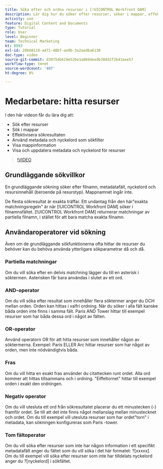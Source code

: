```yaml
---
title: Söka efter och ordna resurser i [!UICONTROL Workfront DAM]
description: Lär dig hur du söker efter resurser, söker i mappar, effektiviserar sökresultat, använder metadata och nyckelord som sökfilter och mycket mer i [!UICONTROL Workfront DAM].
activity: use
feature: Digital Content and Documents
type: Tutorial
role: User
level: Beginner
team: Technical Marketing
kt: 8993
exl-id: 28b60118-a471-48bf-ae9b-3a2aed6a6130
doc-type: video
source-git-commit: d39754b619e526e1a869deedb38dd2f2b43aee57
workflow-type: tm+mt
source-wordcount: '407'
ht-degree: 0%

---
```


# Medarbetare: hitta resurser

I den här videon får du lära dig att:

* Sök efter resurser
* Sök i mappar
* Effektivisera sökresultaten
* Använd metadata och nyckelord som sökfilter
* Visa mappinformation
* Visa och uppdatera metadata och nyckelord för resurser

>[!VIDEO](https://video.tv.adobe.com/v/335253/?quality=12)

## Grundläggande sökvillkor

En grundläggande sökning söker efter filnamn, metadatafält, nyckelord och resursinnehåll (beroende på resurstyp). Mappnamnet ingår inte.

De flesta sökresultat är exakta träffar. Ett undantag från den här&quot;exakta matchningsregeln&quot; är när [!UICONTROL Workfront DAM] söker i filnamnsfältet. [!UICONTROL Workfront DAM] returnerar matchningar av partiella filnamn, i stället för att bara matcha exakta filnamn.

## Användaroperatorer vid sökning

Även om de grundläggande sökfunktionerna ofta hittar de resurser du behöver kan du behöva använda ytterligare sökparametrar då och då.

### Partiella matchningar

Om du vill söka efter en delvis matchning lägger du till en asterisk i söktermen. Asterisken får bara användas i slutet av ett ord.

### AND-operator

Om du vill söka efter resultat som innehåller flera söktermer anger du OCH mellan orden. Orden kan hittas i valfri ordning. När du söker i alla fält kanske båda orden inte finns i samma fält. Paris AND Tower hittar till exempel resurser som har båda dessa ord i något av fälten.

### OR-operator

Använd operatorn OR för att hitta resurser som innehåller någon av söktermerna. Exempel: Paris ELLER Arc hittar resurser som har något av orden, men inte nödvändigtvis båda.

### Fras

Om du vill hitta en exakt fras använder du citattecken runt ordet. Alla ord kommer att hittas tillsammans och i ordning. &quot;Eiffeltornet&quot; hittar till exempel orden i exakt den ordningen.

### Negativ operator

Om du vill utesluta ett ord från sökresultatet placerar du ett minustecken (-) framför ordet. Se till att det inte finns något mellanslag mellan minustecknet och ordet. Om du till exempel vill utesluta resurser som har ordet&quot;torn&quot; i metadata, kan sökningen konfigureras som Paris -tower.

### Tom fältoperator

Om du vill söka efter resurser som inte har någon information i ett specifikt metadatafält anger du fältet som du vill söka i det här formatet: ?[xxxxx]. Om du till exempel vill söka efter resurser som inte har tilldelats nyckelord anger du ?[nyckelord] i sökfältet.
